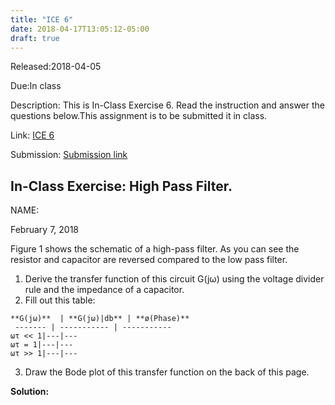 ```yaml
---
title: "ICE 6"
date: 2018-04-17T13:05:12-05:00
draft: true
---
```


Released:2018-04-05

Due:In class

Description:
This is In-Class Exercise 6. Read the instruction and answer the questions below.This assignment is to be submitted it in class.

Link: [ICE 6](https://github.com/ABE425/data/blob/lia/ICE/ICE_CircuitAnalysis.pdf)

Submission: [Submission link](?)

## In-Class Exercise: High Pass Filter.

NAME:

February 7, 2018

Figure 1 shows the schematic of a high-pass filter. As you can see the resistor and capacitor are reversed compared to the low pass filter.
1. Derive the transfer function of this circuit G(jω) using the voltage divider rule and the impedance of a capacitor.
2. Fill out this table:
```
**G(jω)**  | **G(jω)|db** | **ø(Phase)**
 ------- | ----------- | -----------
ωτ << 1|---|---
ωτ = 1|---|---
ωτ >> 1|---|---
```
3. Draw the Bode plot of this transfer function on the back of this page.

**Solution:**
